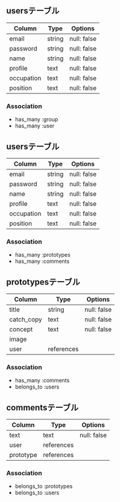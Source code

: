 ## usersテーブル

| Column    | Type       | Options      |
| --------- | ---------- | ------------ |
| email     | string     | null: false  |
| password  | string     | null: false  |
| name      | string     | null: false  |
| profile   | text       | null: false  |
| occupation| text       | null: false  |
| position  | text       | null: false  |


### Association
- has_many :group
- has_many :user

## usersテーブル

| Column    | Type       | Options      |
| --------- | ---------- | ------------ |
| email     | string     | null: false  |
| password  | string     | null: false  |
| name      | string     | null: false  |
| profile   | text       | null: false  |
| occupation| text       | null: false  |
| position  | text       | null: false  |


### Association
- has_many :prototypes
- has_many :comments

## prototypesテーブル

| Column    | Type       | Options      |
| --------- | ---------- | ------------ |
| title     | string     | null: false  |
| catch_copy| text       | null: false  |
| concept   | text       | null: false  |
| image     |            |              |    
| user      | references |              |


### Association
- has_many :comments
- belongs_to :users

## commentsテーブル

| Column    | Type       | Options      |
| --------- | ---------- | ------------ |
| text      | text       | null: false  |
| user      | references |              |
| prototype | references |              |


### Association
- belongs_to :prototypes
- belongs_to :users